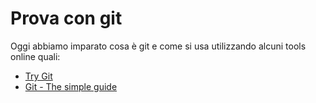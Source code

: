 # Prova con git
Oggi abbiamo imparato cosa è git e come si usa utilizzando alcuni tools online quali:
* [Try Git](https://try.github.io/levels/1/challenges/1)
* [Git - The simple guide](http://rogerdudler.github.io/git-guide/)

